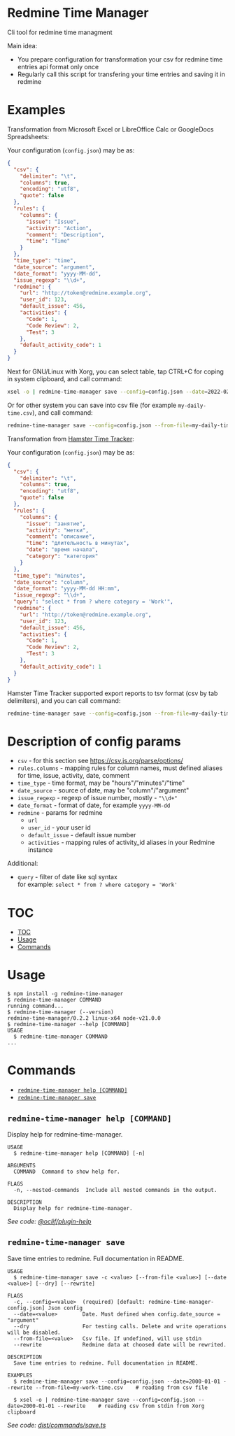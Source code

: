 Redmine Time Manager
====================

Cli tool for redmine time managment

Main idea:

* You prepare configuration for transformation your csv for redmine time entries api format only once
* Regularly call this script for transfering your time entries and saving it in redmine

Examples
========

Transformation from Microsoft Excel or LibreOffice Calc or GoogleDocs Spreadsheets:

Your configuration (`config.json`) may be as:

```json
{
  "csv": {
    "delimiter": "\t",
    "columns": true,
    "encoding": "utf8",
    "quote": false
  },
  "rules": {
    "columns": {
      "issue": "Issue",
      "activity": "Action",
      "comment": "Description",
      "time": "Time"
    }
  },
  "time_type": "time",
  "date_source": "argument",
  "date_format": "yyyy-MM-dd",
  "issue_regexp": "\\d+",
  "redmine": {
    "url": "http://token@redmine.example.org",
    "user_id": 123,
    "default_issue": 456,
    "activities": {
      "Code": 1,
      "Code Review": 2,
      "Test": 3
    },
    "default_activity_code": 1
  }
}
```

Next for GNU/Linux with Xorg, you can select table, tap CTRL+C for coping in system clipboard, and call command:

```bash
xsel -o | redmine-time-manager save --config=config.json --date=2022-02-01 --rewrite
```

Or for other system you can save into csv file (for example `my-daily-time.csv`), and call command:

```bash
redmine-time-manager save --config=config.json --from-file=my-daily-time.csv --date=2022-02-01
```

Transformation from [Hamster Time Tracker](https://github.com/projecthamster/hamster):

Your configuration (`config.json`) may be as:

```json
{
  "csv": {
    "delimiter": "\t",
    "columns": true,
    "encoding": "utf8",
    "quote": false
  },
  "rules": {
    "columns": {
      "issue": "занятие",
      "activity": "метки",
      "comment": "описание",
      "time": "длительность в минутах",
      "date": "время начала",
      "category": "категория"
    }
  },
  "time_type": "minutes",
  "date_source": "column",
  "date_format": "yyyy-MM-dd HH:mm",
  "issue_regexp": "\\d+",
  "query": "select * from ? where category = 'Work'",
  "redmine": {
    "url": "http://token@redmine.example.org",
    "user_id": 123,
    "default_issue": 456,
    "activities": {
      "Code": 1,
      "Code Review": 2,
      "Test": 3
    },
    "default_activity_code": 1
  }
}
```

Hamster Time Tracker supported export reports to tsv format (csv by tab delimiters), and you can call command:

```bash
redmine-time-manager save --config=config.json --from-file=my-daily-time.tsv
```

Description of config params
============================

* `csv` - for this section see https://csv.js.org/parse/options/
* `rules.columns` - mapping rules for column names, must defined aliases for time, issue, activity, date, comment
* `time_type` - time format, may be "hours"/"minutes"/"time"
* `date_source` - source of date, may be "column"/"argument"
* `issue_regexp` - regexp of issue number, mostly - `"\\d+"`
* `date_format` - format of date, for example `yyyy-MM-dd`
* `redmine` - params for redmine
  * `url`
  * `user_id` - your user id
  * `default_issue` - default issue number
  * `activities` - mapping rules of activity_id aliases in your Redmine instance

Additional:

* `query` - filter of date like sql syntax \
  for example: `select * from ? where category = 'Work'`

# TOC

<!-- toc -->
* [TOC](#toc)
* [Usage](#usage)
* [Commands](#commands)
<!-- tocstop -->
# Usage
<!-- usage -->
```sh-session
$ npm install -g redmine-time-manager
$ redmine-time-manager COMMAND
running command...
$ redmine-time-manager (--version)
redmine-time-manager/0.2.2 linux-x64 node-v21.0.0
$ redmine-time-manager --help [COMMAND]
USAGE
  $ redmine-time-manager COMMAND
...
```
<!-- usagestop -->
# Commands
<!-- commands -->
* [`redmine-time-manager help [COMMAND]`](#redmine-time-manager-help-command)
* [`redmine-time-manager save`](#redmine-time-manager-save)

## `redmine-time-manager help [COMMAND]`

Display help for redmine-time-manager.

```
USAGE
  $ redmine-time-manager help [COMMAND] [-n]

ARGUMENTS
  COMMAND  Command to show help for.

FLAGS
  -n, --nested-commands  Include all nested commands in the output.

DESCRIPTION
  Display help for redmine-time-manager.
```

_See code: [@oclif/plugin-help](https://github.com/oclif/plugin-help/blob/v5.1.10/src/commands/help.ts)_

## `redmine-time-manager save`

Save time entries to redmine. Full documentation in README.

```
USAGE
  $ redmine-time-manager save -c <value> [--from-file <value>] [--date <value>] [--dry] [--rewrite]

FLAGS
  -c, --config=<value>  (required) [default: redmine-time-manager-config.json] Json config
  --date=<value>        Date. Must defined when config.date_source = "argument"
  --dry                 For testing calls. Delete and write operations will be disabled.
  --from-file=<value>   Csv file. If undefined, will use stdin
  --rewrite             Redmine data at choosed date will be rewrited.

DESCRIPTION
  Save time entries to redmine. Full documentation in README.

EXAMPLES
  $ redmine-time-manager save --config=config.json --date=2000-01-01 --rewrite --from-file=my-work-time.csv    # reading from csv file

  $ xsel -o | redmine-time-manager save --config=config.json --date=2000-01-01 --rewrite    # reading csv from stdin from Xorg clipboard
```

_See code: [dist/commands/save.ts](https://github.com/pavel-g/redmine-time-manager/blob/v0.2.2/dist/commands/save.ts)_
<!-- commandsstop -->
